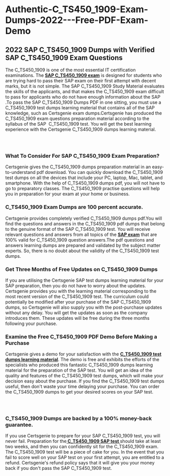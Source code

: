 # Authentic-C_TS450_1909-Exam-Dumps-2022---Free-PDF-Exam-Demo<h2><strong>2022 SAP C_TS450_1909 Dumps with Verified SAP C_TS450_1909 Exam Questions</strong></h2> <p>The C_TS450_1909 is one of the most essential IT certification examinations. The <a href="https://www.certsgenie.com/sap/c_ts450_1909-pdf-dumps"><strong>SAP C_TS450_1909 exam</strong></a> is designed for students who are trying hard to pass their SAP exam on their first attempt with decent marks, but it is not simple. The SAP C_TS450_1909 Study Material evaluates the skills of the applicants, and that makes the C_TS450_1909 exam difficult to pass for applicants who do not have enough information about the SAP .To pass the SAP C_TS450_1909 Dumps PDF in one sitting, you must use a C_TS450_1909 test dumps learning material that contains all of the SAP knowledge, such as Certsgenie exam dumps.Certsgenie has produced the C_TS450_1909 exam questions preparation material according to the syllabus of the SAP &nbsp;C_TS450_1909 test. You will get the best learning experience with the Certsgenie C_TS450_1909 dumps learning material.</p> <p><a href="https://www.certsgenie.com/sap/c_ts450_1909-pdf-dumps" style="display: block; padding: 1em 0; text-align: center; "><img alt="" src="https://blogger.googleusercontent.com/img/b/R29vZ2xl/AVvXsEgO1ePIT5bAw4JCg82qykRc71Xossn_88UmNiMiJgRPCnvDzaKhQmgO2X9bV6TpN9qSYVJJ2MjEumMb0t1ZgyR_gByLqDXQR_FduPn2erzRQTkt1pUFmkY3wfbx5jzrIcOP4S3cxMKHSr0iEiOidKyDYd_7NjYtfgpZ7b1lrGk-ShjLlyfynp8oFM4zYw/s1600/Banner%201.jpg" /></a></p> <h3><strong>What To Consider For SAP C_TS450_1909 Exam Preparation?</strong></h3> <p>Certsgenie gives the C_TS450_1909 dumps preparation material in an easy-to-understand pdf download. You can quickly download the C_TS450_1909 test dumps on all the devices that include your PC, laptop, Mac, tablet, and smartphone. With the help of C_TS450_1909 dumps pdf, you will not have to go to preparatory classes. The C_TS450_1909 practise questions will help you in preparation for your exam at your home or business.</p> <h3><strong>C_TS450_1909 Exam Dumps are 100 percent accurate.</strong></h3> <p>Certsgenie provides completely verified C_TS450_1909 dumps pdf.You will find the questions and answers in the C_TS450_1909 pdf dumps that belong to the genuine format of the SAP C_TS450_1909 test. You will receive relevant questions and answers from all topics of the <a href="https://www.certsgenie.com/sap/c_ts450_1909-pdf-dumps"><strong>SAP exam</strong></a> that are 100% valid for C_TS450_1909 question answers.The pdf questions and answers learning dumps are prepared and validated by the subject matter experts. So, there is no doubt about the validity of the C_TS450_1909 test dumps.</p> <h3><strong>Get Three Months of Free Updates on C_TS450_1909 Dumps</strong></h3> <p>If you are utilising the Certsgenie SAP test dumps learning material for your SAP preparation, then you do not have to worry about the updates. Certsgenie provides you with the learning material corresponding to the most recent version of the C_TS450_1909 test. The curriculum could potentially be modified after your purchase of the SAP C_TS450_1909 dumps, so Certsgenie will also supply you with the post-purchase updates without any delay. You will get the updates as soon as the company introduces them. These updates will be free during the three months following your purchase.</p> <h3><strong>Examine the Free C_TS450_1909 PDF Demo Before Making a Purchase</strong></h3> <p>Certsgenie gives a demo for your satisfaction with the <a href="https://www.certsgenie.com/sap/c_ts450_1909-pdf-dumps"><strong>C_TS450_1909 test dumps learning material</strong></a>. The demo is free and exhibits the efforts of the specialists who produced this fantastic C_TS450_1909 dumps learning material for the preparation of the SAP test. You will get an idea of the quality and features of the C_TS450_1909 test dumps, which will make your decision easy about the purchase. If you find the C_TS450_1909 test dumps useful, then don&#39;t waste your time delaying your purchase. You can order the C_TS450_1909 dumps to get your desired scores on your SAP test.</p> <p><a href="hhttps://www.certsgenie.com/sap/c_ts450_1909-pdf-dumps" style="display: block; padding: 1em 0; text-align: center; "><img alt="" src="https://blogger.googleusercontent.com/img/b/R29vZ2xl/AVvXsEj3zfp26fobfEw_E3FMeUMaFamcWc-bKsu_525WK8ISqDEyAJkPKOLyeqHJzBXVvKwHP0bTNTERYvWWgOzvpG-DuQ_cPnNOJO1bUfVOHhAXJThy7cLobHgRdochHEeovcJnxpqjNiv-FNLMY1glEh7x833Q6cym5o0AmGhO9ufjgwPhihHJ9ovBp-j40g/s1600/banner%202.jpg" /></a></p> <h3><strong>C_TS450_1909 Dumps are backed by a 100% money-back guarantee.</strong></h3> <p>If you use Certsgenie to prepare for your SAP C_TS450_1909 test, you will never fail. Preparation for the<a href="https://www.certsgenie.com/sap/c_ts450_1909-pdf-dumps"><strong> C_TS450_1909 SAP test </strong></a>should take at least two weeks, and then you can confidently sit for the C_TS450_1909 exam. The C_TS450_1909 test will be a piece of cake for you. In the event that you fail to score well on your SAP test on your first attempt, you are entitled to a refund. Certsgenie&#39;s refund policy says that it will give you your money back if you don&#39;t pass the SAP C_TS450_1909 test.</p>
